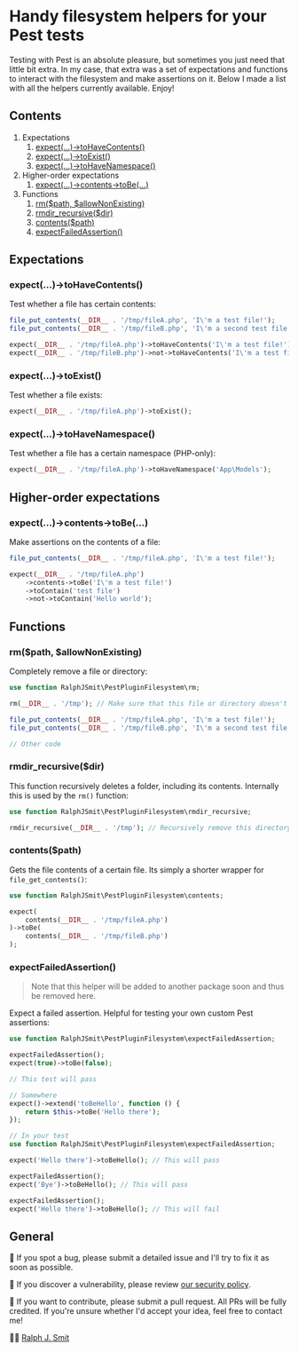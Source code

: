 # Handy filesystem helpers for your Pest tests

Testing with Pest is an absolute pleasure, but sometimes you just need that little bit extra. In my case, that extra was a set of expectations and functions to interact with the filesystem and make assertions on it. Below I made a list with all the helpers currently available. Enjoy!

## Contents

1. Expectations
    1. [expect(...)->toHaveContents()](#expect-tohavecontents)
    2. [expect(...)->toExist()](#expect-toexist)
    3. [expect(...)->toHaveNamespace()](#expect-tohavenamespace)
2. Higher-order expectations
    1. [expect(...)->contents->toBe(...)](#expect-contents-tobe)
3. Functions
    1. [rm($path, $allowNonExisting)](#rmpath-allownonexisting)
    2. [rmdir_recursive($dir)](#rmdir_recursivedir)
    3. [contents($path)](#contentspath)
    4. [expectFailedAssertion()](#expectfailedassertion)

## Expectations

### expect(...)->toHaveContents()

Test whether a file has certain contents:

```php
file_put_contents(__DIR__ . '/tmp/fileA.php', 'I\'m a test file!');
file_put_contents(__DIR__ . '/tmp/fileB.php', 'I\'m a second test file!');

expect(__DIR__ . '/tmp/fileA.php')->toHaveContents('I\'m a test file!');
expect(__DIR__ . '/tmp/fileB.php')->not->toHaveContents('I\'m a test file!');
```

### expect(...)->toExist()

Test whether a file exists:

```php
expect(__DIR__ . '/tmp/fileA.php')->toExist();
```

### expect(...)->toHaveNamespace()

Test whether a file has a certain namespace (PHP-only):

```php
expect(__DIR__ . '/tmp/fileA.php')->toHaveNamespace('App\Models');
```

## Higher-order expectations

### expect(...)->contents->toBe(...)

Make assertions on the contents of a file:

```php
file_put_contents(__DIR__ . '/tmp/fileA.php', 'I\'m a test file!');

expect(__DIR__ . '/tmp/fileA.php')
    ->contents->toBe('I\'m a test file!')
    ->toContain('test file')
    ->not->toContain('Hello world');
```

## Functions

### rm($path, $allowNonExisting)

Completely remove a file or directory:

```php
use function RalphJSmit\PestPluginFilesystem\rm;

rm(__DIR__ . '/tmp'); // Make sure that this file or directory doesn't exist

file_put_contents(__DIR__ . '/tmp/fileA.php', 'I\'m a test file!');
file_put_contents(__DIR__ . '/tmp/fileB.php', 'I\'m a second test file!');

// Other code
```

### rmdir_recursive($dir)

This function recursively deletes a folder, including its contents. Internally this is used by the `rm()` function:

```php
use function RalphJSmit\PestPluginFilesystem\rmdir_recursive;

rmdir_recursive(__DIR__ . '/tmp'); // Recursively remove this directory
```

### contents($path)

Gets the file contents of a certain file. Its simply a shorter wrapper for `file_get_contents()`:
```php
use function RalphJSmit\PestPluginFilesystem\contents;

expect(
    contents(__DIR__ . '/tmp/fileA.php')
)->toBe(
    contents(__DIR__ . '/tmp/fileB.php')
);
```

### expectFailedAssertion()

> Note that this helper will be added to another package soon and thus be removed here.

Expect a failed assertion. Helpful for testing your own custom Pest assertions:

```php
use function RalphJSmit\PestPluginFilesystem\expectFailedAssertion;

expectFailedAssertion();
expect(true)->toBe(false);

// This test will pass
```

```php
// Somewhere
expect()->extend('toBeHello', function () {
    return $this->toBe('Hello there');
});

// In your test
use function RalphJSmit\PestPluginFilesystem\expectFailedAssertion;

expect('Hello there')->toBeHello(); // This will pass

expectFailedAssertion();
expect('Bye')->toBeHello(); // This will pass

expectFailedAssertion();
expect('Hello there')->toBeHello(); // This will fail
```

## General

🐞 If you spot a bug, please submit a detailed issue and I'll try to fix it as soon as possible.

🔐 If you discover a vulnerability, please review [our security policy](../../security/policy).

🙌 If you want to contribute, please submit a pull request. All PRs will be fully credited. If you're unsure whether I'd accept your idea, feel free to contact me!

🙋‍♂️ [Ralph J. Smit](https://ralphjsmit.com)
